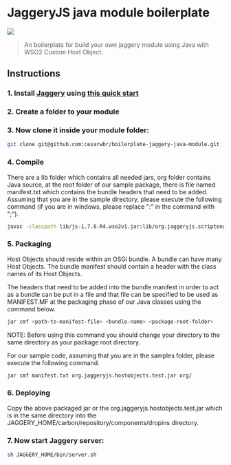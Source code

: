# JaggeryJS java module boilerplate 

![](http://jaggeryjs.org/themes/ROOT/img/logo.png)

> An boilerplate for build your own jaggery module using Java with WSO2 Custom Host Object.

## Instructions
### 1. Install [Jaggery](http://jaggeryjs.org/) using [this quick start](http://jaggeryjs.org/howto.jag#settingup)

### 2. Create a folder to your module

### 3. Now clone it inside your module folder:
```bash
git clone git@github.com:cesarwbr/boilerplate-jaggery-java-module.git
```

### 4. Compile
There are a lib folder which contains all needed jars, org folder contains Java source, at the root folder of our sample package, there is file named manifest.txt which contains the bundle headers that need to be added. Assuming that you are in the sample directory, please execute the following command (if you are in windows, please replace ":" in the command with ";").
```bash
javac -classpath lib/js-1.7.0.R4.wso2v1.jar:lib/org.jaggeryjs.scriptengine-0.9.0-SNAPSHOT.jar org/jaggeryjs/hostobjects/test/TestHostObject.java
```

### 5. Packaging
Host Objects should reside within an OSGi bundle. A bundle can have many Host Objects. The bundle manifest should contain a header with the class names of its Host Objects.

The headers that need to be added into the bundle manifest in order to act as a bundle can be put in a file and that file can be specified to be used as MANIFEST.MF at the packaging phase of our Java classes using the command below.

```bash
jar cmf <path-to-manifest-file> <bundle-name> <package-root-folder>
```
NOTE: Before using this command you should change your directory to the same directory as your package root directory.

For our sample code, assuming that you are in the samples folder, please execute the following command.

```bash
jar cmf manifest.txt org.jaggeryjs.hostobjects.test.jar org/
```

### 6. Deploying

Copy the above packaged jar or the org.jaggeryjs.hostobjects.test.jar which is in the same directory into the JAGGERY_HOME/carbon/repository/components/dropins directory.

### 7. Now start Jaggery server:
```bash
sh JAGGERY_HOME/bin/server.sh
```